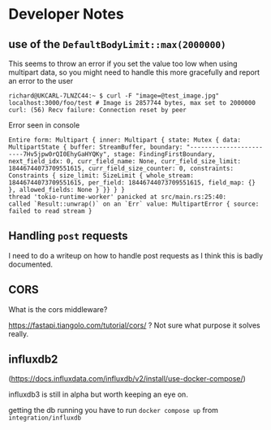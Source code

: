 # Developer Notes

## use of the `DefaultBodyLimit::max(2000000)`

This seems to throw an error if you set the value too low when using multipart data, so you might need to handle this more gracefully and report an error to the user

```
richard@UKCARL-7LNZC44:~ $ curl -F "image=@test_image.jpg" localhost:3000/foo/test # Image is 2857744 bytes, max set to 2000000
curl: (56) Recv failure: Connection reset by peer
```

Error seen in console
```
Entire form: Multipart { inner: Multipart { state: Mutex { data: MultipartState { buffer: StreamBuffer, boundary: "------------------------7Hv5jpw0rQI0EhyGaHYQKy", stage: FindingFirstBoundary, next_field_idx: 0, curr_field_name: None, curr_field_size_limit: 18446744073709551615, curr_field_size_counter: 0, constraints: Constraints { size_limit: SizeLimit { whole_stream: 18446744073709551615, per_field: 18446744073709551615, field_map: {} }, allowed_fields: None } }} } }
thread 'tokio-runtime-worker' panicked at src/main.rs:25:40:
called `Result::unwrap()` on an `Err` value: MultipartError { source: failed to read stream }
```

## Handling `post` requests

I need to do a writeup on how to handle post requests as I think this is badly documented.

## CORS

What is the cors middleware? 

https://fastapi.tiangolo.com/tutorial/cors/ ? Not sure what purpose it solves really.

## influxdb2

(https://docs.influxdata.com/influxdb/v2/install/use-docker-compose/)

influxdb3 is still in alpha but worth keeping an eye on.

getting the db running you have to run `docker compose up` from `integration/influxdb`

